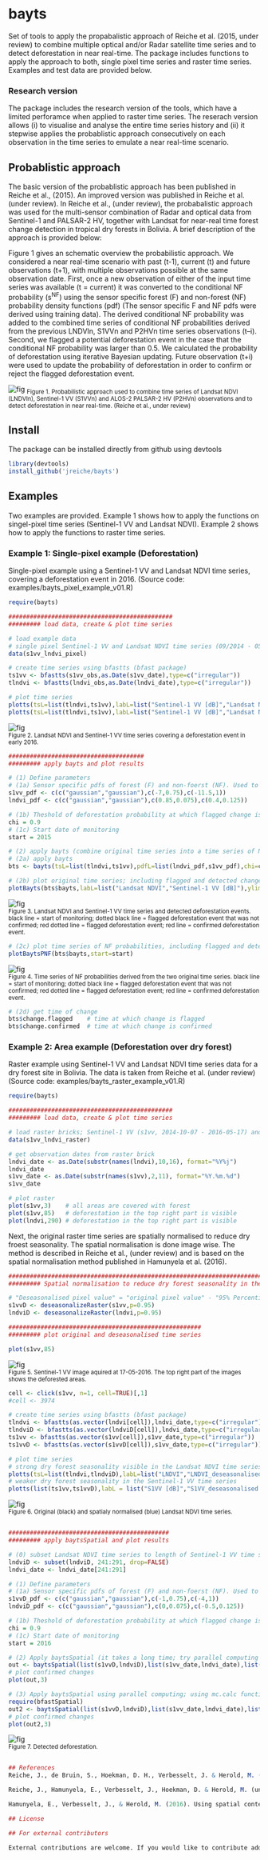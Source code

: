 # bayts 

Set of tools to apply the propabalistic approach of Reiche et al. (2015, under review) to combine multiple optical and/or Radar satellite time series and to detect deforestation in near real-time. The package includes functions to apply the approach to both, single pixel time series and raster time series. Examples and test data are provided below.

### Research version
The package includes the research version of the tools, which have a limited perforamce when applied to raster time series. The reserach version allows (i) to visualise and analyse the entire time series history and (ii) it stepwise applies the probablistic approach consecutively on each observation in the time series to emulate a near real-time scenario. 

## Probablistic approach 
The basic version of the probablistic approach has been published in Reiche et al., (2015). An improved version was published in Reiche et al. (under review). In Reiche et al., (under review), the probabalistic approach was used for the multi-sensor combination of Radar and optical data from Sentinel-1 and PALSAR-2 HV, together with Landsat for near-real time forest change detection in tropical dry forests in Bolivia. A brief description of the approach is provided below:

Figure 1 gives an schematic overview the probabilistic approach. We considered a near real-time scenario with past (t-1), current (t) and future observations (t+1), with multiple observations possible at the same observation date. First, once a new observation of either of the input time series was available (t = current) it was converted to the conditional NF probability (s<sup>NF</sup>) using the sensor specific forest (F) and non-forest (NF) probability density functions (pdf) (The sensor specific F and NF pdfs were derived using training data).
The derived conditional NF probability was added to the combined time series of conditional NF probabilities derived from the previous LNDVIn, S1VVn and P2HVn time series observations (t–i). Second, we flagged a potential deforestation event in the case that the conditional NF probability was larger than 0.5. We calculated the probability of deforestation using iterative Bayesian updating. Future observation (t+i) were used to update the probability of deforestation in order to confirm or reject the flagged deforestation event.

![fig](/examples/method_overview.jpg)
<sub>Figure 1. Probabilistic approach used to combine time series of Landsat NDVI (LNDVIn), Sentinel-1 VV (S1VVn) and ALOS-2 PALSAR-2 HV (P2HVn) observations and to detect deforestation in near real-time. (Reiche et al., under review) </sub>


## Install

The package can be installed directly from github using devtools
```r
library(devtools)
install_github('jreiche/bayts')
```
## Examples 

Two examples are provided. Example 1 shows how to apply the functions on singel-pixel time series (Sentinel-1 VV and Landsat NDVI). Example 2 shows how to apply the functions to raster time series.

### Example 1: Single-pixel example (Deforestation)

Single-pixel example using a Sentinel-1 VV and Landsat NDVI time series, covering a deforestation event in 2016. (Source code: examples/bayts_pixel_example_v01.R)

```r
require(bayts)

##############################################
######### load data, create & plot time series

# load example data
# single pixel Sentinel-1 VV and Landsat NDVI time series (09/2014 - 05/2016); deforestation event in early 2016
data(s1vv_lndvi_pixel)

# create time series using bfastts (bfast package)
ts1vv <- bfastts(s1vv_obs,as.Date(s1vv_date),type=c("irregular"))
tlndvi <- bfastts(lndvi_obs,as.Date(lndvi_date),type=c("irregular"))

# plot time series
plotts(tsL=list(tlndvi,ts1vv),labL=list("Sentinel-1 VV [dB]","Landsat NDVI"))
plotts(tsL=list(tlndvi,ts1vv),labL=list("Sentinel-1 VV [dB]","Landsat NDVI"),ylimL=list(c(0,1),c(-13,-6)))
```
![fig](/examples/example1_fig1.JPG)<br />
<sub>Figure 2. Landsat NDVI and Sentinel-1 VV time series covering a deforestation event in early 2016.</sub> 

```r
######################################
######### apply bayts and plot results

# (1) Define parameters 
# (1a) Sensor specific pdfs of forest (F) and non-foerst (NF). Used to calculate the conditional NF probability of each observation. Gaussian distribution of F and NF distribution. Distributions are described using mean and sd.
s1vv_pdf <- c(c("gaussian","gaussian"),c(-7,0.75),c(-11.5,1))    
lndvi_pdf <- c(c("gaussian","gaussian"),c(0.85,0.075),c(0.4,0.125))

# (1b) Theshold of deforestation probability at which flagged change is confirmed (chi)
chi = 0.9
# (1c) Start date of monitoring
start = 2015

# (2) apply bayts (combine original time series into a time series of NF probabilities and detect deforestation)
# (2a) apply bayts
bts <- bayts(tsL=list(tlndvi,ts1vv),pdfL=list(lndvi_pdf,s1vv_pdf),chi=chi,start=start)

# (2b) plot original time series; including flagged and detected changes
plotBayts(bts$bayts,labL=list("Landsat NDVI","Sentinel-1 VV [dB]"),ylimL=list(c(0,1),c(-13,-6)),start=start)
```

![fig](/examples/example1_fig2.JPG)<br />
<sub> Figure 3. Landsat NDVI and Sentinel-1 VV time series and detected deforestation events. black line = start of monitoring; dotted black line = flagged deforestation event that was not confirmed; red dotted line = flagged deforestation event; red line = confirmed deforestation event.</sub> 

```r
# (2c) plot time series of NF probabilities, including flagged and detected changes
plotBaytsPNF(bts$bayts,start=start)
```

![fig](/examples/example1_fig3.JPG)<br />
<sub>Figure 4. Time series of NF probabilities derived from the two original time series. black line = start of monitoring; dotted black line = flagged deforestation event that was not confirmed; red dotted line = flagged deforestation event; red line = confirmed deforestation event. </sub> 

```r
# (2d) get time of change
bts$change.flagged    # time at which change is flagged
bts$change.confirmed  # time at which change is confirmed
```


### Example 2: Area example (Deforestation over dry forest)

Raster example using Sentinel-1 VV and Landsat NDVI time series data for a dry forest site in Bolivia. The data is taken from Reiche et al. (under review) (Source code: examples/bayts_raster_example_v01.R)

```r
require(bayts)

##############################################
######### load data, create & plot time series

# load raster bricks; Sentinel-1 VV (s1vv, 2014-10-07 - 2016-05-17) and Landsat NDVI (lndvi, 2005-01-03 - 2016-05-25) 
data(s1vv_lndvi_raster)

# get observation dates from raster brick
lndvi_date <- as.Date(substr(names(lndvi),10,16), format="%Y%j")
lndvi_date
s1vv_date <- as.Date(substr(names(s1vv),2,11), format="%Y.%m.%d")
s1vv_date

# plot raster
plot(s1vv,3)    # all areas are covered with forest
plot(s1vv,85)   # deforestation in the top right part is visible
plot(lndvi,290) # deforestation in the top right part is visible
```

Next, the original raster time series are spatially normalised to reduce dry froest seasonality. The spatial normalisation is done image wise. The method is described in Reiche et al., (under review) and is based on the spatial normalisation method published in Hamunyela et al. (2016).

```r
###################################################################################
######### Spatial normalisation to reduce dry forest seasonality in the time series

# "Deseasonalised pixel value" = "original pixel value" - "95% Percentile of the distribution of the raster"
s1vvD <- deseasonalizeRaster(s1vv,p=0.95)
lndviD <- deseasonalizeRaster(lndvi,p=0.95)

######################################################
######### plot original and deseasonalised time series

plot(s1vv,85)

```

![fig](/examples/example2_fig2.JPG)<br />
<sub>Figure 5. Sentinel-1 VV image aquired at 17-05-2016. The top right part of the images shows the deforested areas. </sub> 

```r
cell <- click(s1vv, n=1, cell=TRUE)[,1]
#cell <- 3974

# create time series using bfastts (bfast package)
tlndvi <- bfastts(as.vector(lndvi[cell]),lndvi_date,type=c("irregular"))   # original Landsat NDVI
tlndviD <- bfastts(as.vector(lndviD[cell]),lndvi_date,type=c("irregular")) # deseasonalised Landsat NDVI
ts1vv <- bfastts(as.vector(s1vv[cell]),s1vv_date,type=c("irregular"))      # original Sentinel-1 VV
ts1vvD <- bfastts(as.vector(s1vvD[cell]),s1vv_date,type=c("irregular"))    # deseasonalised Sentinel-1 VV

# plot time series
# strong dry forest seasonality visible in the Landsat NDVI time series
plotts(tsL=list(tlndvi,tlndviD),labL=list("LNDVI","LNDVI_deseasonalised"))
# weaker dry forest seasonality in the Sentinel-1 VV time series
plotts(list(ts1vv,ts1vvD),labL = list("S1VV [dB]","S1VV_deseasonalised [dB]"))
```

![fig](/examples/example2_fig1.JPG)<br />
<sub>Figure 6. Original (black) and spatialy normalised (blue) Landsat NDVI time series. </sub> 

```r

#############################################
######### apply baytsSpatial and plot results

# (0) subset Landsat NDVI time series to length of Sentinel-1 VV time series (start in 2014)
lndviD <- subset(lndviD, 241:291, drop=FALSE)
lndvi_date <- lndvi_date[241:291]

# (1) Define parameters 
# (1a) Sensor specific pdfs of forest (F) and non-foerst (NF). Used to calculate the conditional NF probability of each observation. Gaussian distribution of F and NF distribution. Distributions are described using mean and sd.
s1vvD_pdf <- c(c("gaussian","gaussian"),c(-1,0.75),c(-4,1))  
lndviD_pdf <- c(c("gaussian","gaussian"),c(0,0.075),c(-0.5,0.125))

# (1b) Theshold of deforestation probability at which flagged change is confirmed (chi)
chi = 0.9
# (1c) Start date of monitoring
start = 2016

# (2) Apply baytsSpatial (it takes a long time; try parallel computing at next step)
out <- baytsSpatial(list(s1vvD,lndviD),list(s1vv_date,lndvi_date),list(s1vvD_pdf,lndviD_pdf),chi=chi,start=start)
# plot confirmed changes
plot(out,3)

# (3) Apply baytsSpatial using parallel computing; using mc.calc function from bfastSpatial package 
require(bfastSpatial)
out2 <- baytsSpatial(list(s1vvD,lndviD),list(s1vv_date,lndvi_date),list(s1vvD_pdf,lndviD_pdf),chi=chi,start=start,mc.cores = 10)
# plot confirmed changes
plot(out2,3)
```

![fig](/examples/example2_fig3.JPG)<br />
<sub>Figure 7. Detected deforestation. </sub> 

```r

## References
Reiche, J., de Bruin, S., Hoekman, D. H., Verbesselt, J. & Herold, M. (2015): A Bayesian Approach to Combine Landsat and ALOS PALSAR Time Series for Near Real-Time Deforestation Detection. Remote Sensing, 7, 4973-4996. DOI:10.3390/rs70504973. (http://www.mdpi.com/2072-4292/7/5/4973)

Reiche, J., Hamunyela, E., Verbesselt, J., Hoekman, D. & Herold, M. (under review): Improving near-real time deforestation monitoring in tropical dry forests by combining dense Sentinel-1 time series with Landsat and ALOS-2 PALSAR-2. Remote Sensing of Environment. 

Hamunyela, E., Verbesselt, J., & Herold, M. (2016). Using spatial context to improve early detection of deforestation from Landsat time series. Remote Sensing of Environment, 172, 126–138. http://doi.org/10.1016/j.rse.2015.11.006

## License

## For external contributors

External contributions are welcome. If you would like to contribute additional features and improvements to the package; fork the repository on gitHub, commit your changes and make a pull request. Always use the develop branch as a starting point for your work. Your contribution will be reviewed for quality, relevance and consistency with the rest of the package before being merged.
